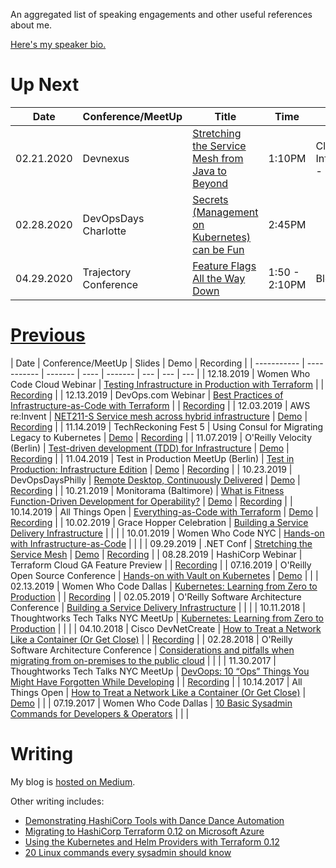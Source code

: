 An aggregated list of speaking engagements and other useful
references about me.

[Here's my speaker bio.](bio.html)

# Up Next

| Date        | Conference/MeetUp  | Title | Time | Room |
| ----------- | ----------- | ------- | ---- |  ------- |
| 02.21.2020 | Devnexus | [Stretching the Service Mesh from Java to Beyond](https://devnexus.com/presentations/4518/) | 1:10PM | Cloud Infrastructure - 302 |
| 02.28.2020 | DevOpsDays Charlotte | [Secrets (Management on Kubernetes) can be Fun](https://devopsdays.org/events/2020-charlotte/program/rosemary-wang)| 2:45PM |  |
| 04.29.2020 | Trajectory Conference | [Feature Flags All the Way Down](https://www.trajectoryconf.com/)| 1:50 - 2:10PM | Bloc 15 |

# [Previous](#slides)

| Date        | Conference/MeetUp  | Slides | Demo | Recording |
| ----------- | ----------- | ------- | ---- |  ------- | --- | --- | --- |
| 12.18.2019 | Women Who Code Cloud Webinar | [Testing Infrastructure in Production with Terraform](https://speakerdeck.com/joatmon08/testing-infrastructure-in-production-with-terraform) |  | [Recording](https://zoom.us/rec/play/68cpf-j-qmo3SNaduASDAP9xW46_LqKs0iIaqPcLy0m1BnRWOlulY7tGY7SF33wEYNcbMDKpva90HsrN?continueMode=true) |
| 12.13.2019 | DevOps.com Webinar | [Best Practices of Infrastructure-as-Code with Terraform](https://speakerdeck.com/joatmon08/best-practices-of-infrastructure-as-code-with-terraform) |  | [Recording](https://webinars.devops.com/best-practices-of-infrastructure-as-code-with-terraform) |
| 12.03.2019 | AWS re:Invent | [NET211-S Service mesh across hybrid infrastructure](https://speakerdeck.com/joatmon08/net211-s-service-mesh-across-hybrid-infrastructure) | [Demo](https://github.com/hashicorp/demo-consul-cloud-map) | [Recording](https://www.youtube.com/watch?v=gks3lvZGjn4) |
| 11.14.2019 | TechReckoning Fest 5 | Using Consul for Migrating Legacy to Kubernetes | [Demo](https://mesh.demo.gs) | [Recording](https://connect.techreckoning.com/techreckoning-fest-5/) |
| 11.07.2019 | O'Reilly Velocity (Berlin) | [Test-driven development (TDD) for Infrastructure](https://speakerdeck.com/joatmon08/test-driven-development-tdd-for-infrastructure) | [Demo](https://github.com/joatmon08/tdd-infrastructure) | [Recording](https://www.hashicorp.com/resources/test-driven-development-tdd-for-infrastructure) |
| 11.04.2019 | Test in Production MeetUp (Berlin) | [Test in Production: Infrastructure Edition](https://speakerdeck.com/joatmon08/test-in-production-infrastructure-edition) | [Demo](https://github.com/joatmon08/test-in-production-for-infrastructure) | [Recording](https://launchdarkly.com/blog/testing-infrastructure-changes-in-production-at-hashicorp/) |
| 10.23.2019 | DevOpsDaysPhilly | [Remote Desktop, Continuously Delivered](https://speakerdeck.com/joatmon08/remote-desktop-continuously-delivered) | [Demo](https://github.com/joatmon08/chrome-remote-desktop-pipeline) | [Recording](https://youtu.be/1MUWKTmAvo4) |
| 10.21.2019 | Monitorama (Baltimore) | [What is Fitness Function-Driven Development for Operability?](https://speakerdeck.com/joatmon08/whats-fitness-function-driven-development-for-operability) | [Demo](https://github.com/joatmon08/2019-monitorama) | [Recording](https://vimeo.com/369642816) |
| 10.14.2019 | All Things Open | [Everything-as-Code with Terraform](https://speakerdeck.com/joatmon08/everything-as-code-with-terraform) | [Demo](https://github.com/joatmon08/2019-demo-ato) | [Recording](https://www.youtube.com/watch?v=-4jWcw9tOVw) |
| 10.02.2019 | Grace Hopper Celebration | [Building a Service Delivery Infrastructure](https://speakerdeck.com/joatmon08/building-a-service-delivery-infrastructure) |  |  |
| 10.01.2019 | Women Who Code NYC | [Hands-on with Infrastructure-as-Code](https://speakerdeck.com/joatmon08/hands-on-with-infrastructure-as-code) |  |  |
| 09.29.2019 | .NET Conf | [Stretching the Service Mesh](https://github.com/dotnet-presentations/dotnetconf2019/blob/master/Technical/Stretching%20the%20Service%20Mesh.pdf) | [Demo](https://github.com/joatmon08/dotnet-service-mesh-example) | [Recording](https://youtu.be/4-USBT7fxV0)  |
| 08.28.2019 | HashiCorp Webinar | Terraform Cloud GA Feature Preview |  | [Recording](https://www.hashicorp.com/resources/terraform-cloud-ga-collaboration-for-everyone) |
| 07.16.2019 | O'Reilly Open Source Conference | [Hands-on with Vault on Kubernetes](https://speakerdeck.com/joatmon08/hands-on-with-vault-on-kubernetes) | [Demo](https://github.com/hashicorp/hands-on-with-vault-on-kubernetes) |  |
| 02.13.2019 | Women Who Code Dallas | [Kubernetes: Learning from Zero to Production](https://www.slideshare.net/RosemaryWang/wwcode-dallas-kubernetes-learning-from-zero-to-production) |  | [Recording](https://www.youtube.com/watch?v=_3ZWtBYivZk) |
| 02.05.2019 | O'Reilly Software Architecture Conference | [Building a Service Delivery Infrastructure](https://cdn.oreillystatic.com/en/assets/1/event/289/Building%20a%20service%20delivery%20infrastructure%20_sponsored%20by%20ThoughtWorks_%20Presentation.pdf) |  |  |
| 10.11.2018 | Thoughtworks Tech Talks NYC MeetUp | [Kubernetes: Learning from Zero to Production](https://www.slideshare.net/RosemaryWang/kubernetes-learning-from-zero-to-production) |  |  |
| 04.10.2018 | Cisco DevNetCreate | [How to Treat a Network Like a Container (Or Get Close)](https://www.slideshare.net/RosemaryWang/2018-cisco-devnet-create-how-to-treat-a-network-as-a-container) |  | [Recording](https://youtu.be/j7HYpSCCEY0) |
| 02.28.2018 | O'Reilly Software Architecture Conference | [Considerations and pitfalls when migrating from on-premises to the public cloud](https://cdn.oreillystatic.com/en/assets/1/event/281/Considerations%20and%20pitfalls%20when%20migrating%20from%20on-premises%20to%20the%20public%20cloud%20_sponsored%20by%20ThoughtWorks_%20Presentation.pdf) |  |  |
| 11.30.2017 | Thoughtworks Tech Talks NYC MeetUp | [DevOops: 10 “Ops” Things You Might Have Forgotten While Developing](https://www.slideshare.net/RosemaryWang/thoughtworks-tech-talks-nyc-devoops-10-ops-things-you-might-have-forgotten-while-developing) |  | [Recording](https://www.youtube.com/watch?v=vAljReBcV_Y) |
| 10.14.2017 | All Things Open | [How to Treat a Network Like a Container (Or Get Close)](https://www.slideshare.net/RosemaryWang/all-things-open-2017-how-to-treat-a-network-as-a-container) | [Demo](https://github.com/joatmon08/2017-demo-ato) | |
| 07.19.2017 | Women Who Code Dallas | [10 Basic Sysadmin Commands for Developers & Operators](https://www.slideshare.net/RosemaryWang/10-basic-sysadmin-commands-for-developers-operators) | | |

# Writing

My blog is [hosted on Medium](https://medium.com/@joatmon08).

Other writing includes:

- [Demonstrating HashiCorp Tools with Dance Dance Automation](https://www.hashicorp.com/blog/demonstrating-hashicorp-tools-with-dance-dance-automation/)
- [Migrating to HashiCorp Terraform 0.12 on Microsoft Azure](https://cloudblogs.microsoft.com/opensource/2019/06/25/how-to-migrate-to-hashicorp-terraform-0-12-microsoft-azure/)
- [Using the Kubernetes and Helm Providers with Terraform 0.12](https://www.hashicorp.com/blog/using-the-kubernetes-and-helm-providers-with-terraform-0-12/)
- [20 Linux commands every sysadmin should know](https://opensource.com/article/17/7/20-sysadmin-commands)